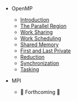 * OpenMP
  * [Introduction](openmp/0_introduction.md)
  * [The Parallel Region](openmp/1_parallelregion.md)
  * [Work Sharing](openmp/2_worksharing.md)
  * [Work Scheduling](openmp/3_workscheduling.md)
  * [Shared Memory](openmp/4_private_v_shared.md)
  * [First and Last Private](openmp/5_theprivates.md)
  * [Reduction](openmp/6_reduction.md)
  * [Synchronization](openmp/7_synchronization.md)
  * [Tasking](openmp/8_tasking.md)

* MPI
  * :construction: Forthcoming :construction:
